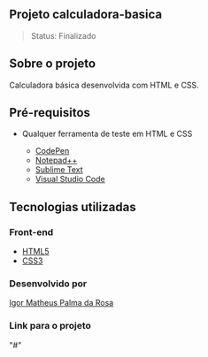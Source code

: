 ## Projeto calculadora-basica

> Status: Finalizado

## Sobre o projeto

Calculadora básica desenvolvida com HTML e CSS.

## Pré-requisitos

- Qualquer ferramenta de teste em HTML e CSS

  - [CodePen](https://codepen.io/)
  - [Notepad++](https://notepad-plus-plus.org/)
  - [Sublime Text](https://www.sublimetext.com/)
  - [Visual Studio Code](https://code.visualstudio.com/)

## Tecnologias utilizadas

### Front-end

 - [HTML5](https://devdocs.io/html/)
 - [CSS3](https://devdocs.io/css/)

### Desenvolvido por

[Igor Matheus Palma da Rosa](https://github.com/mattigor/)

### Link para o projeto

"#"
